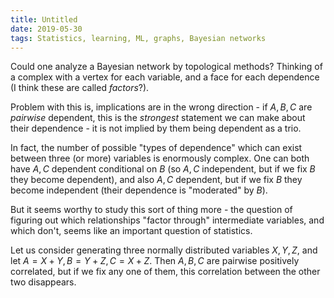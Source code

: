 ```yaml
---
title: Untitled
date: 2019-05-30
tags: Statistics, learning, ML, graphs, Bayesian networks
---
```


Could one analyze a Bayesian network by topological methods? Thinking of
a complex with a vertex for each variable, and a face for each
dependence (I think these are called *factors*?).

Problem with this is, implications are in the wrong direction - if
$A,B,C$ are *pairwise* dependent, this is the *strongest* statement we
can make about their dependence - it is not implied by them being
dependent as a trio.

In fact, the number of possible "types of dependence" which can exist
between three (or more) variables is enormously complex. One can both
have $A,C$ dependent conditional on $B$ (so $A,C$ independent, but if we
fix $B$ they become dependent), and also $A,C$ dependent, but if we fix
$B$ they become independent (their dependence is "moderated" by $B$).

But it seems worthy to study this sort of thing more - the question of
figuring out which relationships "factor through" intermediate
variables, and which don't, seems like an important question of
statistics.

Let us consider generating three normally distributed variables $X,Y,Z$,
and let $A = X+Y, B=Y+Z, C = X+Z$. Then $A,B,C$ are pairwise positively
correlated, but if we fix any one of them, this correlation between the
other two disappears.
